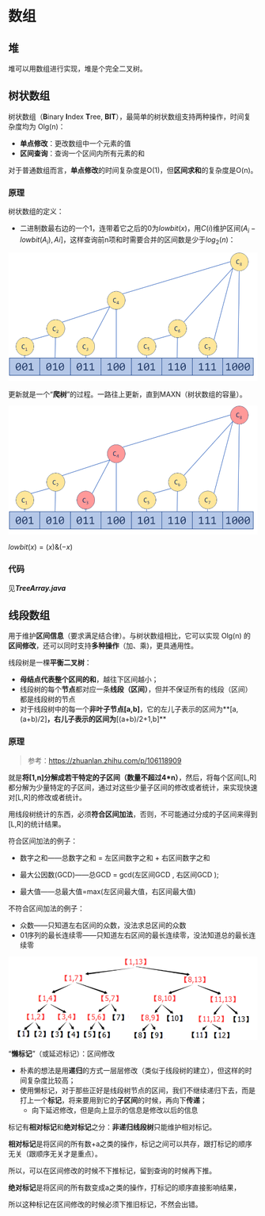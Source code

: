 # 数组

## 堆

堆可以用数组进行实现，堆是个完全二叉树。

## 树状数组

树状数组（**B**inary **I**ndex **T**ree, **BIT**），最简单的树状数组支持两种操作，时间复杂度均为 Olg(n)：

- **单点修改**：更改数组中一个元素的值
- **区间查询**：查询一个区间内所有元素的和

对于普通数组而言，**单点修改**的时间复杂度是O(1)，但**区间求和**的复杂度是O(n)。

### 原理

树状数组的定义：

- 二进制数最右边的一个1，连带着它之后的0为$lowbit(x)$，用$C(i)$维护区间$(A_i-lowbit(A_i), Ai]$，这样查询前n项和时需要合并的区间数是少于$log_2(n)$：

<img src="pics/tree_array.jpg" alt="tree_array" style="zoom: 67%;" />

更新就是一个“**爬树**”的过程。一路往上更新，直到MAXN（树状数组的容量）。

<img src="pics/tree_array_update.jpg" alt="tree_array_update" style="zoom:67%;" />



$lowbit(x)=(x)\&(-x)$

### 代码

见***TreeArray.java***



## 线段数组

用于维护**区间信息**（要求满足结合律）。与树状数组相比，它可以实现 Olg(n) 的**区间修改**，还可以同时支持**多种操作**（加、乘)，更具通用性。

线段树是一棵**平衡二叉树**：

- **母结点代表整个区间的和**，越往下区间越小；
- 线段树的每个**节点**都对应一条**线段（区间）**，但并不保证所有的线段（区间）都是线段树的节点
- 对于线段树中的每一个**非叶子节点[a,b]**，它的左儿子表示的区间为**[a,(a+b)/2]**，右儿子表示的区间为**[(a+b)/2+1,b]**

### 原理

> 参考：https://zhuanlan.zhihu.com/p/106118909

就是**将[1,n]分解成若干特定的子区间（数量不超过4*n）**，然后，将每个区间[L,R]都分解为少量特定的子区间，通过对这些少量子区间的修改或者统计，来实现快速对[L,R]的修改或者统计。

用线段树统计的东西，必须**符合区间加法**，否则，不可能通过分成的子区间来得到[L,R]的统计结果。

符合区间加法的例子：

- 数字之和——总数字之和 = 左区间数字之和 + 右区间数字之和

- 最大公因数(GCD)——总GCD = gcd(左区间GCD , 右区间GCD );

- 最大值——总最大值=max(左区间最大值，右区间最大值)

不符合区间加法的例子：

-  众数——只知道左右区间的众数，没法求总区间的众数
-  01序列的最长连续零——只知道左右区间的最长连续零，没法知道总的最长连续零

![segment_tree.png](pics/segment_tree.png)

“**懒标记**”（或延迟标记）：区间修改

- 朴素的想法是用**递归**的方式一层层修改（类似于线段树的建立），但这样的时间复杂度比较高；
- 使用懒标记，对于那些正好是线段树节点的区间，我们不继续递归下去，而是打上一个**标记**，将来要用到它的**子区间**的时候，再向下**传递**；
  - 向下延迟修改，但是向上显示的信息是修改以后的信息



标记有**相对标记**和**绝对标记**之分：**非递归线段树**只能维护相对标记。

**相对标记**是将区间的所有数+a之类的操作，标记之间可以共存，跟打标记的顺序无关（跟顺序无关才是重点）。

所以，可以在区间修改的时候不下推标记，留到查询的时候再下推。

**绝对标记**是将区间的所有数变成a之类的操作，打标记的顺序直接影响结果，

所以这种标记在区间修改的时候必须下推旧标记，不然会出错。
